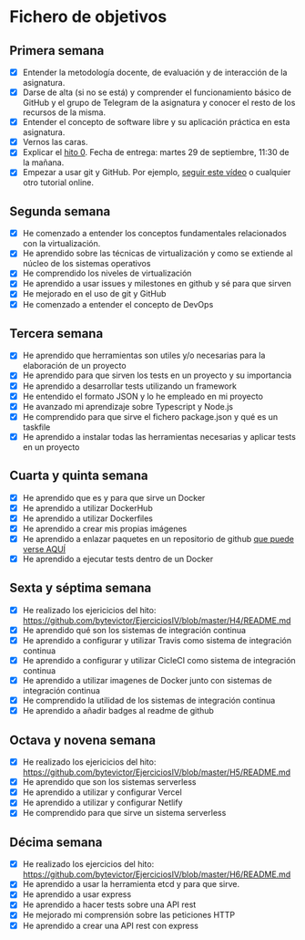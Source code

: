 # Fichero de objetivos

## Primera semana

- [x] Entender la metodología docente, de evaluación y de interacción de la asignatura.
- [x] Darse de alta (si no se está) y comprender el funcionamiento básico de GitHub y el grupo de Telegram de la asignatura y conocer el resto de los recursos de la misma.
- [x] Entender el concepto de software libre y su aplicación práctica en esta asignatura.
- [x] Vernos las caras.
- [x] Explicar el [hito 0](http://jj.github.io/IV/documentos/proyecto/0.Repositorio). Fecha de entrega: martes 29 de septiembre, 11:30 de la mañana.
- [x] Empezar a usar git y GitHub. Por ejemplo, [seguir este vídeo](https://www.youtube.com/watch?v=gmXyJI01qa8) o cualquier otro tutorial online.

## Segunda semana

- [x] He comenzado a entender los conceptos fundamentales relacionados con la virtualización.
- [x] He aprendido sobre las técnicas de virtualización y como se extiende al núcleo de los sistemas operativos
- [x] He comprendido los niveles de virtualización
- [x] He aprendido a usar issues y milestones en github y sé para que sirven
- [x] He mejorado en el uso de git y GitHub
- [x] He comenzado a entender el concepto de DevOps

## Tercera semana

- [x] He aprendido que herramientas son utiles y/o necesarias para la elaboración de un proyecto
- [x] He aprendido para que sirven los tests en un proyecto y su importancia
- [x] He aprendido a desarrollar tests utilizando un framework
- [x] He entendido el formato JSON y lo he empleado en mi proyecto
- [x] He avanzado mi aprendizaje sobre Typescript y Node.js
- [x] He comprendido para que sirve el fichero package.json y qué es un taskfile
- [x] He aprendido a instalar todas las herramientas necesarias y aplicar tests en un proyecto

## Cuarta y quinta semana

- [x] He aprendido que es y para que sirve un Docker
- [x] He aprendido a utilizar DockerHub
- [x] He aprendido a utilizar Dockerfiles
- [x] He aprendido a crear mis propias imágenes
- [x] He aprendido a enlazar paquetes en un repositorio de github [que puede verse AQUÍ](https://github.com/users/ByteVictor/packages/container/package/dockertests)
- [x] He aprendido a ejecutar tests dentro de un Docker

## Sexta y séptima semana

- [x] He realizado los ejericicios del hito: https://github.com/bytevictor/EjerciciosIV/blob/master/H4/README.md
- [x] He aprendido qué son los sistemas de integración continua
- [x] He aprendido a configurar y utilizar Travis como sistema de integración continua
- [x] He aprendido a configurar y utilizar CicleCI como sistema de integración continua
- [x] He aprendido a utilizar imagenes de Docker junto con sistemas de integración continua
- [x] He comprendido la utilidad de los sistemas de integración continua
- [x] He aprendido a añadir badges al readme de github 

## Octava y novena semana

- [x] He realizado los ejericicios del hito: https://github.com/bytevictor/EjerciciosIV/blob/master/H5/README.md
- [x] He aprendido que son los sistemas serverless
- [x] He aprendido a utilizar y configurar Vercel
- [x] He aprendido a utilizar y configurar Netlify
- [x] He comprendido para que sirve un sistema serverless

## Décima semana 

- [x] He realizado los ejercicios del hito: https://github.com/bytevictor/EjerciciosIV/blob/master/H6/README.md
- [x] He aprendido a usar la herramienta etcd y para que sirve. 
- [x] He aprendido a usar express 
- [x] He aprendido a hacer tests sobre una API rest 
- [x] He mejorado mi comprensión sobre las peticiones HTTP 
- [x] He aprendido a crear una API rest con express